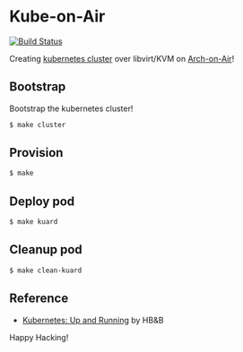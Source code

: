 # Kube-on-Air

[![Build Status](https://travis-ci.org/keinohguchi/kube-on-air.svg)](https://travis-ci.org/keinohguchi/kube-on-air)

Creating [kubernetes cluster] over libvirt/KVM on [Arch-on-Air]!

[Arch-on-Air]: https://github.com/keinohguchi/arch-on-air/
[Kubernetes cluster]: https://kubernetes.io/docs/getting-started-guides/scratch/

## Bootstrap

Bootstrap the kubernetes cluster!

```sh
$ make cluster
```

## Provision

```sh
$ make
```

## Deploy pod

```sh
$ make kuard
```

## Cleanup pod

```sh
$ make clean-kuard
```

## Reference

- [Kubernetes: Up and Running](http://shop.oreilly.com/product/0636920043874.do)
  by HB&B

Happy Hacking!
